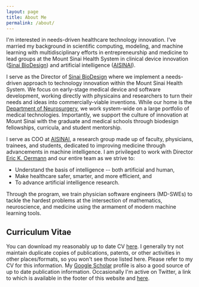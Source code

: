 ```yaml
---
layout: page
title: About Me
permalink: /about/
---
```


I'm interested in needs-driven healthcare technology innovation. I've married my background in scientific computing, modeling, and machine learning with multidisciplinary efforts in entrepreneurship and medicine to lead groups at the Mount Sinai Health System in clinical device innovation ([Sinai BioDesign](http://sinaibio.design)) and artificial intelligence ([AISINAI](http://aisinai.org)). 

I serve as the Director of [Sinai BioDesign](http://sinaibio.design) where we implement a needs-driven approach to technology innovation within the Mount Sinai Health System. We focus on early-stage medical device and software development, working directly with physicains and researchers to turn their needs and ideas into commercially-viable inventions. While our home is the [Department of Neurosurgery](https://icahn.mssm.edu/about/departments/neurosurgery), we work system-wide on a large portfolio of medical technologies. Importantly, we support the culture of innovation at Mount Sinai with the graduate and medical schools through biodesign fellowships, curricula, and student mentorship.

I serve as COO at [AISINAI](http://aisinai.org), a research group made up of faculty, physicians, trainees, and students, dedicated to improving medicine through advancements in machine intelligence. I am privileged to work with Director [Eric K. Oermann](https://twitter.com/ekoermann) and our entire team as we strive to:

* Understand the basis of intelligence -- both artificial and human,
* Make healthcare safer, smarter, and more efficient, and
* To advance artificial intelligence research.

Through the program, we train physician software engineers (MD-SWEs) to tackle the hardest problems at the intersection of mathematics, neuroscience, and medicine using the armament of modern machine learning tools.

## Curriculum Vitae

You can download my reasonably up to date CV [here](assets/cv-latest.pdf). I generally try not maintain duplicate copies of publications, patents, or other activities in other places/formats, so you won't see those listed here. Please refer to my CV for this information. My [Google Scholar](https://scholar.google.com/citations?user=WGyKigwAAAAJ) profile is also a good source of up to date publication information. Occasionally I'm active on Twitter, a link to which is available in the footer of this website and [here](https://twitter.com/anthonycosta).
